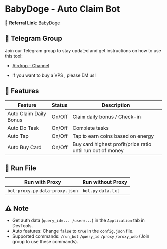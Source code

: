 # BabyDoge - Auto Claim Bot

🔗 **Referral Link**: [BabyDoge](https://t.me/BabyDogePAWS_Bot/game?startapp=r_702100664)

## 📢 Telegram Group

Join our Telegram group to stay updated and get instructions on how to use this tool:

- [ Airdrop - Channel](https://t.me/rexxcheat)

- If you want to buy a VPS , please DM us!

## 🌟 Features

| Feature                | Status | Description                                                                   |
| ---------------------- | ------ | ----------------------------------------------------------------------------- |
| Auto Claim Daily Bonus | On/Off | Claim daily bonus / Check-in                                                  |
| Auto Do Task           | On/Off | Complete tasks                                                                |
| Auto Tap               | On/Off | Tap to earn coins based on energy                                             |
| Auto Buy Card          | On/Off | Buy card  highest profit/price ratio until run out of money |                 |

## 🚀 Run File

| Run with Proxy                   | Run without Proxy   |
| -------------------------------- | ------------------- |
| `bot-proxy.py` `data-proxy.json` | `bot.py` `data.txt` |

## ⚠️ Note

- Get auth data (`query_id=... /user=...`) in the `Application` tab in DevTools.
- Auto features: Change `false` to `true` in the `config.json` file.
- Supported commands: `/run_bot` `/query_id` `/proxy` `/proxy_web` (Join group to use these commands).

